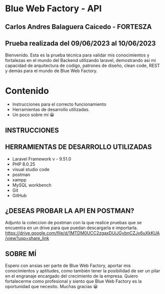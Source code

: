 
# Blue Web Factory - API 
## Carlos Andres Balaguera Caicedo - FORTESZA

## Prueba realizada del 09/06/2023 al 10/06/2023
Bienvenido. Esta es la prueba técnica para validar mis conocimientos y fortalezas en el mundo del Backend utilizando laravel, demostrando así mi capacidad de arquitectura de codigo, patrones de diseño, clean code,  REST y demás para el mundo de Blue Web Factory.

# Contenido
* Instrucciones para el correcto funcionamiento
* Herramientas de desarrollo utilizadas.
* Un poco sobre mí 😀

## INSTRUCCIONES

## HERRAMIENTAS DE DESARROLLO UTILIZADAS
* Laravel Framework v - 9.51.0 
* PHP 8.0.25 
* visual studio code
* postman
* xampp
* MySQL workbench
* Git
* GitHub

## ¿DESEAS PROBAR LA API EN POSTMAN?
Adjunto la coleccion de postman con la que realice pruebas que se encuentra en un drive para que puedan descargarla e importarla. 
https://drive.google.com/file/d/1MTDM0UCC2zgaxDUiJGybnCZJx6uXkKUA/view?usp=share_link

## SOBRE MÍ
Espero con ansias ser parte de Blue Web Factory, aportar mis conocimientos y aptitudes, como también tener la posibilidad de ser un pilar en el engranaje encargado del crecimiento de la empresa. Quiero fortalecerme como profesional y siento que Blue Web Factory es la oportunidad que necesito. Muchas gracias 😀
